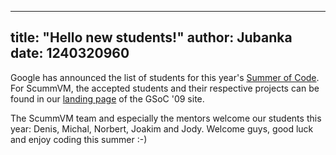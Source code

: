 
---
title: "Hello new students!"
author: Jubanka
date: 1240320960
---

Google has announced the list of students for this year's [Summer of Code](http://socghop.appspot.com). For ScummVM, the accepted students and their respective projects can be found in our [landing page](http://socghop.appspot.com/org/home/google/gsoc2009/scummvm) of the GSoC '09 site.

The ScummVM team and especially the mentors welcome our students this year: Denis, Michal, Norbert, Joakim and Jody. Welcome guys, good luck and enjoy coding this summer :-)
